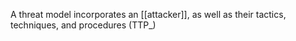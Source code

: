 A threat model incorporates an [[attacker]], as well as their tactics, techniques, and procedures (TTP_)